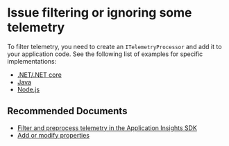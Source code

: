 <properties
  pagetitle="Issue filtering or ignoring some telemetry"
  description=""
  service=""
  resource=""
  ms.author="rashmia"
  selfhelptype="Generic"
  supporttopicids="32729609"
  productpesids="15693"
  cloudenvironments="public, fairfax, mooncake, blackforest, ussec, usnat"
  disableclouds=""
  articleid="991f73b0-5cb0-4ab2-91cc-60893f8ae486"
  ownershipid="AzureMonitoring_ApplicationInsights" />
# Issue filtering or ignoring some telemetry

To filter telemetry, you need to create an `ITelemetryProcessor` and add it to your application code. See the following list of examples for specific implementations:

* [.NET/.NET core](https://docs.microsoft.com/azure/azure-monitor/app/api-filtering-sampling#example-filters)
* [Java](https://docs.microsoft.com/azure/azure-monitor/app/java-filter-telemetry)
* [Node.js](https://docs.microsoft.com/azure/azure-monitor/app/nodejs#preprocess-data-with-telemetry-processors)


## **Recommended Documents**

- [Filter and preprocess telemetry in the Application Insights SDK](https://docs.microsoft.com/azure/azure-monitor/app/java-filter-telemetry)
- [Add or modify properties](https://docs.microsoft.com/azure/azure-monitor/app/api-filtering-sampling#addmodify-properties-itelemetryinitializer)
